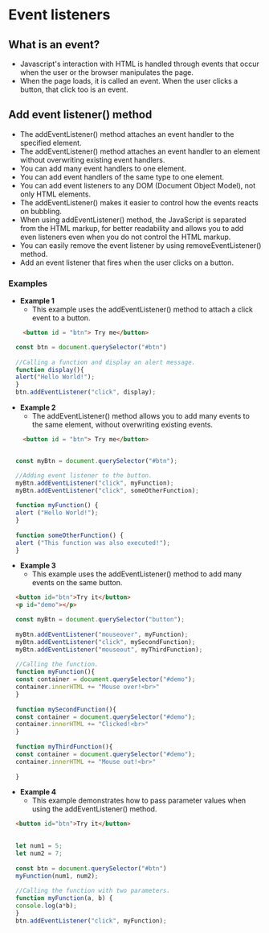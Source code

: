 # Event listeners

## What is an event?
* Javascript's interaction with HTML is handled through events that occur when the user or the browser manipulates the page.
* When the page loads, it is called an event. When the user clicks a button, that click too is an event.
 
## Add event listener() method
* The addEventListener() method attaches an event handler to the specified element.
* The addEventListener() method attaches an event handler to an element without overwriting existing event handlers.
* You can add many event handlers to one element.
* You can add event handlers of the same type to one element.
* You can add event listeners to any DOM (Document Object Model), not only HTML elements.
* The addEventListener() makes it easier to control how the events reacts on bubbling.
* When using addEventListener() method, the JavaScript is separated from the HTML markup, for better readability and allows you to add even listeners even when you do not control the HTML markup.
* You can easily remove the event listener by using removeEventListener() method.
* Add an event listener that fires when the user clicks on a button.

### Examples
* **Example 1**
  * This example uses the addEventListener() method to attach a click event to a button.
  
```html
    <button id = "btn"> Try me</button>
```

```javascript
  const btn = document.querySelector("#btn")
  
  //Calling a function and display an alert message.
  function display(){
  alert("Hello World!");
  }
  btn.addEventListener("click", display);
```
     
* **Example 2**
  * The addEventListener() method allows you to add many events to the same element, without overwriting existing events.
    
```html
    <button id = "btn"> Try me</button>
```

```javascript

  const myBtn = document.querySelector("#btn");

  //Adding event listener to the button.
  myBtn.addEventListener("click", myFunction);
  myBtn.addEventListener("click", someOtherFunction);
  
  function myFunction() {
  alert ("Hello World!");
  }
  
  function someOtherFunction() {
  alert ("This function was also executed!");
  }
```

* **Example 3**
  * This example uses the addEventListener() method to add many events on the same button. 
```html
  <button id="btn">Try it</button>
  <p id="demo"></p>
```

```javascript
  const myBtn = document.querySelector("button");
  
  myBtn.addEventListener("mouseover", myFunction);
  myBtn.addEventListener("click", mySecondFunction);
  myBtn.addEventListener("mouseout", myThirdFunction);
  
  //Calling the function.
  function myFunction(){
  const container = document.querySelector("#demo");
  container.innerHTML += "Mouse over!<br>"
  }
  
  function mySecondFunction(){
  const container = document.querySelector("#demo");
  container.innerHTML += "Clicked!<br>"
  }
  
  function myThirdFunction(){
  const container = document.querySelector("#demo");
  container.innerHTML += "Mouse out!<br>"
  
  }
```

* **Example 4**
  * This example demonstrates how to pass parameter values when using the addEventListener() method.
  
```html
  <button id="btn">Try it</button>
 
```

```javascript
  let num1 = 5;
  let num2 = 7;
  
  const btn = document.querySelector("#btn")
  myFunction(num1, num2);
  
  //Calling the function with two parameters.
  function myFunction(a, b) {
  console.log(a*b);
  }
  btn.addEventListener("click", myFunction);
```
 